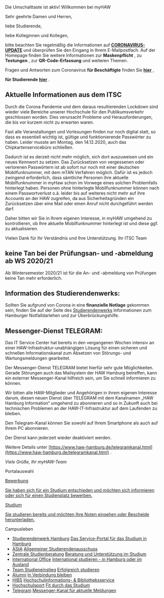 Die Umschalttaste ist aktiv!
Willkommen bei myHAW

Sehr geehrte Damen und Herren,

liebe Studierende,

liebe Kolleginnen und Kollegen,

bitte beachten Sie regelmäßig die Informationen auf
**[CORONAVIRUS-UPDATE](https://www.haw-hamburg.de/corona/)**
und überprüfen Sie den Eingang in Ihrem E-Mailpostfach. Auf der Homepage finden Sie weitere Informationen zur
**Maskenpflicht**
, zu
**Testungen**
, zur
**QR-Code-Erfassung**
und weiteren Themen.

Fragen und Antworten zum Coronavirus
**für Beschäftigte**
finden Sie
**[hier](https://www.haw-hamburg.de/corona/faq-beschaeftigte/)**
,

**für Studierende**
**[hier](https://www.haw-hamburg.de/corona/faq-studium-und-lehre/)**
.

## Aktuelle Informationen aus dem ITSC

Durch die Corona Pandemie und dem daraus resultierenden Lockdown sind wieder viele Bereiche unserer Hochschule für den Publikumsverkehr geschlossen worden. Dies verursacht Probleme und Herausforderungen, die bis vor kurzem nicht zu erwarten waren.

Fast alle Veranstaltungen und Vorlesungen finden nur noch digital statt, so dass es essentiell wichtig ist, gültige und funktionierende Passwörter zu haben. Leider musste am Montag, den 14.12.2020, auch das Chipkartenservicebüro schließen.

Dadurch ist es derzeit nicht mehr möglich, sich dort auszuweisen und ein neues Kennwort zu setzen. Das Zurücksetzen von vergessenen oder verlorenen Passwörtern ist ab sofort nur noch mit einer deutschen Mobilfunknummer, mit dem mTAN Verfahren möglich. Dafür ist es jedoch zwingend erforderlich, dass sämtliche Personen ihre aktuelle Mobilfunknummer in myHaw schon im Vorwege eines solchen Problemfalls hinterlegt haben. Personen ohne hinterlegte Mobilfunknummer können nach einem Passwortverlust o.ä. leider bis auf weiteres nicht mehr auf ihre Accounts an der HAW zugreifen, da aus Sicherheitsgründen ein Zurücksetzen über eine Mail oder einen Anruf nicht durchgeführt werden darf.

Daher bitten wir Sie in Ihrem eigenen Interesse, in myHAW umgehend zu kontrollieren, ob Ihre aktuelle Mobilfunknummer hinterlegt ist und diese ggf. zu aktualisieren.

Vielen Dank für Ihr Verständnis und Ihre Unterstützung. Ihr ITSC Team

## keine Tan bei der Prüfungsan- und -abmeldung ab WS 2020/21

Ab Wintersemester 2020/21 ist für die An- und -abmeldung von Prüfungen keine Tan mehr erforderlich.

## Information des Studierendenwerks:

Sollten Sie aufgrund von Corona in eine
**finanzielle Notlage**
gekommen sein, finden Sie auf der Seite des
[Studierendenwerks](https://www.studierendenwerk-hamburg.de/das-studierendenwerk-hamburg/corona-pandemie-informationen-und-unterstuetzung)
Informationen zum Hamburger Notfalldarlehen und zur Überbrückungshilfe.

## Messenger-Dienst TELEGRAM:

Das IT Service Center hat bereits in den vergangenen Wochen intensiv an einer HAW-Infrastruktur-unabhängigen Lösung für einen sicheren und schnellen Informationskanal zum Absetzen von Störungs- und Wartungsmeldungen gearbeitet.

Der Messenger-Dienst TELEGRAM bietet hierfür sehr gute Möglichkeiten. Gerade Störungen auch das Mailsystem der HAW Hamburg betreffen, kann ein externer Messenger-Kanal hilfreich sein, um Sie schnell informieren zu können.

Wir bitten alle HAW-Mitglieder und Angehörigen in ihrem eigenen Interesse darum, diesen neuen Dienst über TELEGRAM mit dem Kanalnamen „HAW Hamburg Information“ umgehend zu abonnieren und so in Zukunft auch bei technischen Problemen an der HAW-IT-Infrastruktur auf dem Laufenden zu bleiben.

Den Telegram-Kanal können Sie sowohl auf Ihrem Smartphone als auch auf Ihrem PC abonnieren.

Der Dienst kann jederzeit wieder deaktiviert werden.

Weitere Details unter
[https://www.haw-hamburg.de/telegramkanal.html](https://www.haw-hamburg.de/telegramkanal.html)
.

*Viele Grüße, Ihr myHAW-Team*

Portalauswahl

[Bewerbung](https://myhaw.haw-hamburg.de/qisserver/pages/cs/sys/portal/hisinoneStartPage.faces?page=1)

[Sie haben sich für ein Studium entschieden und möchten sich informieren oder sich für einen Studienplatz bewerben.](https://myhaw.haw-hamburg.de/qisserver/pages/cs/sys/portal/hisinoneStartPage.faces?page=1)

[Studium](https://myhaw.haw-hamburg.de/qisserver/pages/cs/sys/portal/hisinoneStartPage.faces?page=Studium)

[Sie studieren bereits und möchten Ihre Noten einsehen oder Bescheide herunterladen.](https://myhaw.haw-hamburg.de/qisserver/pages/cs/sys/portal/hisinoneStartPage.faces?page=Studium)

Campusleben
- [Studierendenwerk Hamburg](https://www.studierendenwerk-hamburg.de/)
[Das Service-Portal für das Studium in Hamburg](https://www.studierendenwerk-hamburg.de/)
- [AStA](https://www.haw-hamburg.de/studium/campusleben/asta.html)
[Allgemeiner Studierendenausschuss](https://www.haw-hamburg.de/studium/campusleben/asta.html)
- [Zentrale Studienberatung](https://www.haw-hamburg.de/studium/beratung/)
[Beratung und Unterstützung im Studium](https://www.haw-hamburg.de/studium/beratung/)
- [International Office](https://www.haw-hamburg.de/international.html)
[International studieren - in Hamburg oder im Ausland](https://www.haw-hamburg.de/international.html)
- [Team Studieneinstieg](https://www.haw-hamburg.de/studium/studieneinstieg/)
[Erfolgreich studieren](https://www.haw-hamburg.de/studium/studieneinstieg/)
- [Alumni](https://www.haw-hamburg.de/hochschule/hochschuleinheiten/zentrum-fuer-karriereplanung/alumni/)
[In Verbindung bleiben](https://www.haw-hamburg.de/hochschule/hochschuleinheiten/zentrum-fuer-karriereplanung/alumni/)
- [HIBS](https://www.haw-hamburg.de/hibs.html)
[Hochschulinformations- &amp; Bibliotheksservice](https://www.haw-hamburg.de/hibs.html)
- [Hochschulsport](https://www.haw-hamburg.de/studium/campusleben/kultur-und-sport/)
[Fit durch das Studium](https://www.haw-hamburg.de/studium/campusleben/kultur-und-sport/)
- [Telegram](https://www.haw-hamburg.de/telegramkanal.html#c86598)
[Messenger-Kanal für aktuelle Meldungen](https://www.haw-hamburg.de/telegramkanal.html#c86598)
